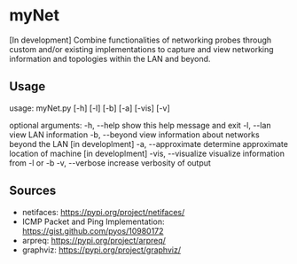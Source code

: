 # myNet
[In development] Combine functionalities of networking probes through custom and/or existing implementations to capture and view networking information and topologies within the LAN and beyond.

## Usage
usage: myNet.py [-h] [-l] [-b] [-a] [-vis] [-v]

optional arguments:
  -h, --help         show this help message and exit
  -l, --lan          view LAN information
  -b, --beyond       view information about networks beyond the LAN [in developlment]
  -a, --approximate  determine approximate location of machine [in developlment]
  -vis, --visualize  visualize information from -l or -b
  -v, --verbose      increase verbosity of output

## Sources
- netifaces: https://pypi.org/project/netifaces/
- ICMP Packet and Ping Implementation: https://gist.github.com/pyos/10980172
- arpreq: https://pypi.org/project/arpreq/
- graphviz: https://pypi.org/project/graphviz/